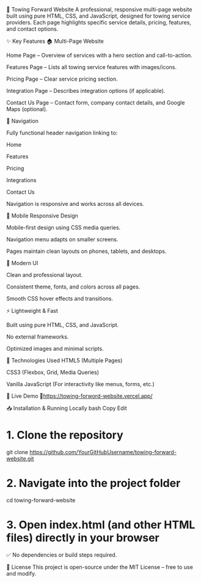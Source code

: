 🚛 Towing Forward Website
A professional, responsive multi-page website built using pure HTML, CSS, and JavaScript, designed for towing service providers. Each page highlights specific service details, pricing, features, and contact options.

✨ Key Features
🏠 Multi-Page Website

Home Page – Overview of services with a hero section and call-to-action.

Features Page – Lists all towing service features with images/icons.

Pricing Page – Clear service pricing section.

Integration Page – Describes integration options (if applicable).

Contact Us Page – Contact form, company contact details, and Google Maps (optional).

🧭 Navigation

Fully functional header navigation linking to:

Home

Features

Pricing

Integrations

Contact Us

Navigation is responsive and works across all devices.

📱 Mobile Responsive Design

Mobile-first design using CSS media queries.

Navigation menu adapts on smaller screens.

Pages maintain clean layouts on phones, tablets, and desktops.

🎨 Modern UI

Clean and professional layout.

Consistent theme, fonts, and colors across all pages.

Smooth CSS hover effects and transitions.

⚡ Lightweight & Fast

Built using pure HTML, CSS, and JavaScript.

No external frameworks.

Optimized images and minimal scripts.

🔧 Technologies Used
HTML5 (Multiple Pages)

CSS3 (Flexbox, Grid, Media Queries)

Vanilla JavaScript (For interactivity like menus, forms, etc.)

🚀 Live Demo
🔗https://towing-forword-website.vercel.app/

📥 Installation & Running Locally
bash
Copy
Edit
# 1. Clone the repository
git clone https://github.com/YourGitHubUsername/towing-forward-website.git

# 2. Navigate into the project folder
cd towing-forward-website

# 3. Open index.html (and other HTML files) directly in your browser
✅ No dependencies or build steps required.

📄 License
This project is open-source under the MIT License – free to use and modify.
